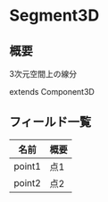 # Segment3D

## 概要

3次元空間上の線分

extends Component3D

## フィールド一覧

| 名前   | 概要 |
| ------ | ---- |
| point1 | 点1  |
| point2 | 点2  |


